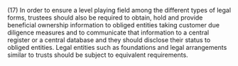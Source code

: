 (17) In order to ensure a level playing field among the different types of legal forms, trustees should also be required to obtain, hold and provide beneficial ownership information to obliged entities taking customer due diligence measures and to communicate that information to a central register or a central database and they should disclose their status to obliged entities. Legal entities such as foundations and legal arrangements similar to trusts should be subject to equivalent requirements.